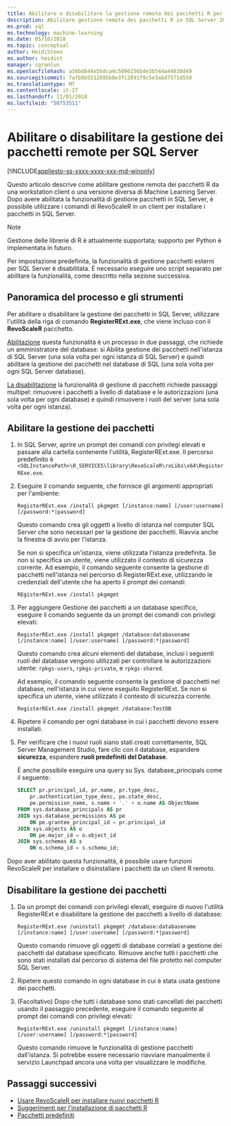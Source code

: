 ```yaml
---
title: Abilitare o disabilitare la gestione remota dei pacchetti R per SQL Server Machine Learning | Microsoft Docs
description: Abilitare gestione remota dei pacchetti R in SQL Server 2016 R Services o SQL Server 2017 Machine Learning Services (In-Database)
ms.prod: sql
ms.technology: machine-learning
ms.date: 05/10/2018
ms.topic: conceptual
author: HeidiSteen
ms.author: heidist
manager: cgronlun
ms.openlocfilehash: a38bd844e56dca4c5096156bde3b544a44038d49
ms.sourcegitcommit: fafb9b5512695b8e3fc2891f9c5e3abd7571d550
ms.translationtype: MT
ms.contentlocale: it-IT
ms.lasthandoff: 11/01/2018
ms.locfileid: "50753511"
---
```

# <a name="enable-or-disable-remote-package-management-for-sql-server"></a>Abilitare o disabilitare la gestione dei pacchetti remote per SQL Server
[!INCLUDE[appliesto-ss-xxxx-xxxx-xxx-md-winonly](../../includes/appliesto-ss-xxxx-xxxx-xxx-md-winonly.md)]

Questo articolo descrive come abilitare gestione remota dei pacchetti R da una workstation client o una versione diversa di Machine Learning Server. Dopo avere abilitata la funzionalità di gestione pacchetti in SQL Server, è possibile utilizzare i comandi di RevoScaleR in un client per installare i pacchetti in SQL Server.

> [!NOTE]
> Gestione delle librerie di R è attualmente supportata; supporto per Python è implementata in futuro.

Per impostazione predefinita, la funzionalità di gestione pacchetti esterni per SQL Server è disabilitata. È necessario eseguire uno script separato per abilitare la funzionalità, come descritto nella sezione successiva.

## <a name="overview-of-process-and-tools"></a>Panoramica del processo e gli strumenti

Per abilitare o disabilitare la gestione dei pacchetti in SQL Server, utilizzare l'utilità della riga di comando **RegisterRExt.exe**, che viene incluso con il **RevoScaleR** pacchetto.

[Abilitazione](#bkmk_enable) questa funzionalità è un processo in due passaggi, che richiede un amministratore del database: si Abilita gestione dei pacchetti nell'istanza di SQL Server (una sola volta per ogni istanza di SQL Server) e quindi abilitare la gestione dei pacchetti nel database di SQL (una sola volta per ogni SQL Server database).

[La disabilitazione](#bkmk_disable) la funzionalità di gestione di pacchetti richiede passaggi multipel: rimuovere i pacchetti a livello di database e le autorizzazioni (una sola volta per ogni database) e quindi rimuovere i ruoli del server (una sola volta per ogni istanza).

## <a name="bkmk_enable"></a> Abilitare la gestione dei pacchetti

1. In SQL Server, aprire un prompt dei comandi con privilegi elevati e passare alla cartella contenente l'utilità, RegisterRExt.exe. Il percorso predefinito è `<SQLInstancePath>\R_SERVICES\library\RevoScaleR\rxLibs\x64\RegisterRExe.exe`.

2. Eseguire il comando seguente, che fornisce gli argomenti appropriati per l'ambiente:

    `RegisterRExt.exe /install pkgmgmt [/instance:name] [/user:username] [/password:*|password]`

    Questo comando crea gli oggetti a livello di istanza nel computer SQL Server che sono necessari per la gestione dei pacchetti. Riavvia anche la finestra di avvio per l'istanza.

    Se non si specifica un'istanza, viene utilizzata l'istanza predefinita. Se non si specifica un utente, viene utilizzato il contesto di sicurezza corrente. Ad esempio, il comando seguente consente la gestione di pacchetti nell'istanza nel percorso di RegisterRExt.exe, utilizzando le credenziali dell'utente che ha aperto il prompt dei comandi:

    `REgisterRExt.exe /install pkgmgmt`

3. Per aggiungere Gestione dei pacchetti a un database specifico, eseguire il comando seguente da un prompt dei comandi con privilegi elevati:

    `RegisterRExt.exe /install pkgmgmt /database:databasename [/instance:name] [/user:username] [/password:*|password]`
   
    Questo comando crea alcuni elementi del database, inclusi i seguenti ruoli del database vengono utilizzati per controllare le autorizzazioni utente: `rpkgs-users`, `rpkgs-private`, e `rpkgs-shared`.

    Ad esempio, il comando seguente consente la gestione di pacchetti nel database, nell'istanza in cui viene eseguito RegisterRExt. Se non si specifica un utente, viene utilizzato il contesto di sicurezza corrente.

    `RegisterRExt.exe /install pkgmgmt /database:TestDB`

4. Ripetere il comando per ogni database in cui i pacchetti devono essere installati.

5. Per verificare che i nuovi ruoli siano stati creati correttamente, SQL Server Management Studio, fare clic con il database, espandere **sicurezza**, espandere **ruoli predefiniti del Database**.

    È anche possibile eseguire una query su Sys. database_principals come il seguente:

    ```SQL
    SELECT pr.principal_id, pr.name, pr.type_desc,   
        pr.authentication_type_desc, pe.state_desc,   
        pe.permission_name, s.name + '.' + o.name AS ObjectName  
    FROM sys.database_principals AS pr  
    JOIN sys.database_permissions AS pe  
        ON pe.grantee_principal_id = pr.principal_id  
    JOIN sys.objects AS o  
        ON pe.major_id = o.object_id  
    JOIN sys.schemas AS s  
        ON o.schema_id = s.schema_id;
    ```

Dopo aver abilitato questa funzionalità, è possibile usare funzioni RevoScaleR per installare o disinstallare i pacchetti da un client R remoto.

## <a name="bkmk_disable"></a> Disabilitare la gestione dei pacchetti

1. Da un prompt dei comandi con privilegi elevati, eseguire di nuovo l'utilità RegisterRExt e disabilitare la gestione dei pacchetti a livello di database:

    `RegisterRExt.exe /uninstall pkgmgmt /database:databasename [/instance:name] [/user:username] [/password:*|password]`

    Questo comando rimuove gli oggetti di database correlati a gestione dei pacchetti dal database specificato. Rimuove anche tutti i pacchetti che sono stati installati dal percorso di sistema del file protetto nel computer SQL Server.

2. Ripetere questo comando in ogni database in cui è stata usata gestione dei pacchetti.

3.  (Facoltativo) Dopo che tutti i database sono stati cancellati dei pacchetti usando il passaggio precedente, eseguire il comando seguente al prompt dei comandi con privilegi elevati:

    `RegisterRExt.exe /uninstall pkgmgmt [/instance:name] [/user:username] [/password:*|password]`

    Questo comando rimuove le funzionalità di gestione pacchetti dall'istanza. Si potrebbe essere necessario riavviare manualmente il servizio Launchpad ancora una volta per visualizzare le modifiche.

## <a name="next-steps"></a>Passaggi successivi

+ [Usare RevoScaleR per installare nuovi pacchetti R](use-revoscaler-to-manage-r-packages.md)
+ [Suggerimenti per l'installazione di pacchetti R](packages-installed-in-user-libraries.md)
+ [Pacchetti predefiniti](installing-and-managing-r-packages.md)
